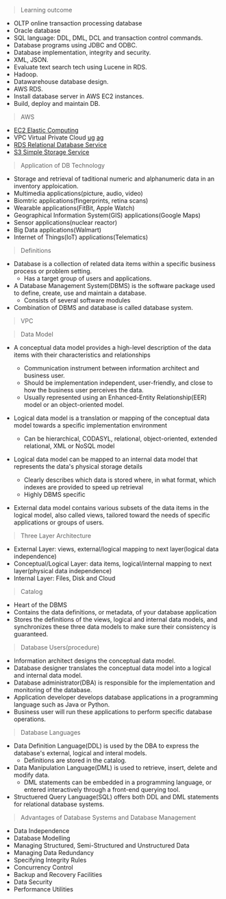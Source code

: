 > Learning outcome

* OLTP online transaction processing database
* Oracle database
* SQL language: DDL, DML, DCL and transaction control commands.
* Database programs using JDBC and ODBC.
* Database implementation, integrity and security.
* XML, JSON.
* Evaluate text search tech using Lucene in RDS.
* Hadoop.
* Datawarehouse database design.
* AWS RDS.
* Install database server in AWS EC2 instances.
* Build, deploy and maintain DB.

> AWS

* [EC2 Elastic Computing](https://blackboard.gwu.edu/bbcswebdav/pid-9274798-dt-content-rid-60722846_2/courses/41475_201901/ec2-ug.pdf)
* VPC Virtual Private Cloud [ug](https://blackboard.gwu.edu/bbcswebdav/pid-9274798-dt-content-rid-60722847_2/courses/41475_201901/vpc-ug.pdf) [ag](https://blackboard.gwu.edu/bbcswebdav/pid-9274798-dt-content-rid-60722849_2/courses/41475_201901/vpc-nag.pdf)
* [RDS Relational Database Service](https://blackboard.gwu.edu/bbcswebdav/pid-9274798-dt-content-rid-60722848_2/courses/41475_201901/rds-ug.pdf)
* [S3 Simple Storage Service](https://blackboard.gwu.edu/bbcswebdav/pid-9274798-dt-content-rid-60722850_2/courses/41475_201901/s3-user-guide.pdf)

> Application of DB Technology

* Storage and retrieval of taditional numeric and alphanumeric data in an inventory apploication.
* Multimedia applications(picture, audio, video)
* Biomtric applications(fingerprints, retina scans)
* Wearable applications(FitBit, Apple Watch)
* Geographical Information System(GIS) applications(Google Maps)
* Sensor applications(nuclear reactor)
* Big Data applications(Walmart)
* Internet of Things(IoT) applications(Telematics)

> Definitions

* Database is a collection of related data items within a specific business process or problem setting.
  * Has a target group of users and applications.
* A Database Management System(DBMS) is the software package used to define, create, use and maintain a database.
  * Consists of several software modules
* Combination of DBMS and database is called database system.

> VPC

> Data Model

* A conceptual data model provides a high-level description of the data items with their characteristics and relationships
  * Communication instrument between information architect and business user.
  * Should be implementation independent, user-friendly, and close to how the business user perceives the data.
  * Usually represented using an Enhanced-Entity Relationship(EER) model or an object-oriented model.

* Logical data model is a translation or mapping of the conceptual data model towards a specific implementation environment
  * Can be hierarchical, CODASYL, relational, object-oriented, extended relational, XML or NoSQL model

* Logical data model can be mapped to an internal data model that represents the data's physical storage details
  * Clearly describes which data is stored where, in what format, which indexes are provided to speed up retrieval
  * Highly DBMS specific
  
* External data model contains various subsets of the data items in the logical model, also called views, tailored toward the needs of specific applications or groups of users.

> Three Layer Architecture

* External Layer: views, external/logical mapping to next layer(logical data independence)
* Conceptual/Logical Layer: data items, logical/internal mapping to next layer(physical data independence)
* Internal Layer: Files, Disk and Cloud

> Catalog

* Heart of the DBMS
* Contains the data definitions, or metadata, of your database application
* Stores the definitions of the views, logical and internal data models, and synchronizes these three data models to make sure their consistency is guaranteed.

> Database Users(procedure)

* Information architect designs the conceptual data model.
* Database designer translates the conceptual data model into a logical and internal data model.
* Database administrator(DBA) is responsible for the implementation and monitoring of the database.
* Application developer develops database applications in a programming language such as Java or Python.
* Business user will run these applications to perform specific database operations.

> Database Languages

* Data Definition Language(DDL) is used by the DBA to express the database's external, logical and interal models.
  * Definitions are stored in the catalog.
* Data Manipulation Language(DML) is used to retrieve, insert, delete and modify data.
  * DML statements can be embedded in a programming language, or entered interactively through a front-end querying tool.
* Structuered Query Language(SQL) offers both DDL and DML statements for relational database systems.

> Advantages of Database Systems and Database Management

* Data Independence
* Database Modelling
* Managing Structured, Semi-Structured and Unstructured Data
* Managing Data Redundancy
* Specifying Integrity Rules
* Concurrency Control
* Backup and Recovery Facilities
* Data Security
* Performance Utilities
